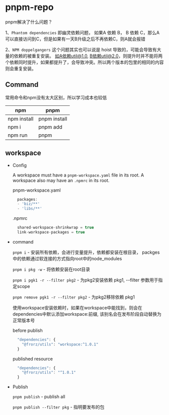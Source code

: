 # pnpm-repo
pnpm解决了什么问题？

1、`Phantom dependencies` 即幽灵依赖问题， 如果A 依赖 B， B 依赖 C，那么A可以直接访问到C，但是如果有一天B升级之后不再依赖C，则A就会报错

2、`NPM doppelgangers` 这个问题其实也可以说是 hoist 导致的，可能会导致有大量的依赖的被重复安装。 如A依赖util@1.0, B依赖util@2.0，则提升时并不能将两个依赖同时提升，如果都提升了，会导致冲突。所以两个版本的包里的相同的内容则会重复安装。


## Command

常用命令和npm没有太大区别，所以学习成本也较低

| npm | pnpm |
| ------ | ------ |
| npm install | pnpm install |
| npm i <pkg> | pnpm add <pkg> |
| npm run <cmd> | pnpm <cmd> |

## workspace

- Config

  A workspace must have a `pnpm-workspace.yaml` file in its root. A workspace also may have an `.npmrc` in its root.

  pnpm-workspace.yaml

  ```js
    packages:
    - 'biz/**'
    - 'libs/**'
  ```

  .npmrc

  ```js
    shared-workspace-shrinkwrap = true
    link-workspace-packages = true
  ```

- command

  `pnpm i` - 安装所有依赖，会进行变量提升，依赖都安装在根目录， packges中的依赖通过软连接的方式指向root中的node_modules

  `pnpm i pkg -w` - 将依赖安装在root目录
  
  `pnpm i pgk1 -r --filter pkg2` - 为pkg2安装依赖 pkg1, --filter 参数用于指定scope

  `pnpm remove pgk1 -r --filter pkg2` - 为pkg2移除依赖 pkg1

  
  使用workspace安装依赖时，如果在workspace中能找到，则会在dependencies中默认添加workspace:前缀, 该别名会在发布阶段自动替换为正常版本号

  before publish

  ```js
    "dependencies": {
      "@frorz/utils": "workspace:^1.0.1"
    }
  ```

  published resource

  ```js
    "dependencies": {
      "@frorz/utils": "^1.0.1"
    }
  ```

- Publish

  `pnpm publish` - publish all

  `pnpm publish --filter pkg` - 指明要发布的包





